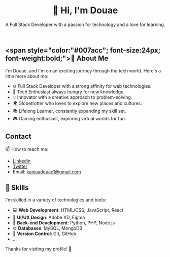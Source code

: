 
<!--
**Douaekanjaa/Douaekanjaa** is a ✨ _special_ ✨ repository because its `README.md` (this file) appears on your GitHub profile.

Here are some ideas to get you started:

- 🔭 I’m currently working on ...
- 🌱 I’m currently learning ...
- 👯 I’m looking to collaborate on ...
- 🤔 I’m looking for help with ...
- 💬 Ask me about ...
- 📫 How to reach me: ...
- 😄 Pronouns: ...
- ⚡ Fun fact: ...
-->
<div align="center">
  <h1>👋 Hi, I'm Douae </h1>
  <p>A Full Stack Developer with a passion for technology and a love for learning.</p>
</div>

<br>

## <span style="color:"#007acc"; font-size:24px; font-weight:bold;">🚀 About Me</span>



I'm Douae, and I'm on an exciting journey through the tech world. Here's a little more about me:

- 🌐 Full Stack Developer with a strong affinity for web technologies.
- 🌱 Tech Enthusiast always hungry for new knowledge.
- 💡 Innovator with a creative approach to problem-solving.
- 🌍 Globetrotter who loves to explore new places and cultures.
- 📚 Lifelong Learner, constantly expanding my skill set.
- 🎮 Gaming enthusiast, exploring virtual worlds for fun.

## Contact

📫 How to reach me:

- [LinkedIn](www.linkedin.com/in/douae-kanjaa-2728b5270)
- [Twitter](https://twitter.com/DouaeKanjaa)
- Email: kanjaadouae1@gmail.com

## 💼 Skills

I'm skilled in a variety of technologies and tools:

- 💻 **Web Development**: HTML/CSS, JavaScript, React
- 🌈 **UI/UX Design**: Adobe XD, Figma
- 🐍 **Back-end Development**: Python, PHP, Node.js
- ⚙️ **Databases**: MySQL, MongoDB
- 🚀 **Version Control**: Git, GitHub
- ...



Thanks for visiting my profile! 🚀
